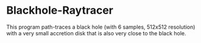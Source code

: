 # Blackhole-Raytracer
This program path-traces a black hole (with 6 samples, 512x512 resolution) with a very small accretion disk that is also very close to the black hole.
